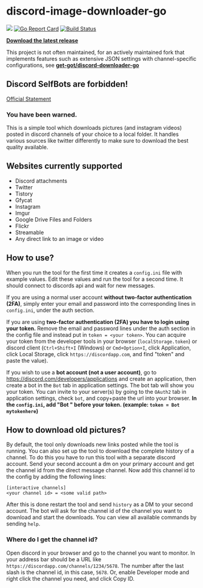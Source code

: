 # discord-image-downloader-go
[<img src="https://img.shields.io/badge/Support-me!-orange.svg">](https://www.paypal.me/swk)
[![Go Report Card](https://goreportcard.com/badge/github.com/Seklfreak/discord-image-downloader-go)](https://goreportcard.com/report/github.com/Seklfreak/discord-image-downloader-go)
[![Build Status](https://travis-ci.com/Seklfreak/discord-image-downloader-go.svg?branch=master)](https://travis-ci.com/Seklfreak/discord-image-downloader-go)

[**Download the latest release**](https://github.com/Seklfreak/discord-image-downloader-go/releases/latest)

This project is not often maintained, for an actively maintained fork that implements features such as extensive JSON settings with channel-specific configurations, see [**get-got/discord-downloader-go**](https://github.com/get-got/discord-downloader-go)

## Discord SelfBots are forbidden!
[Official Statement](https://support.discordapp.com/hc/en-us/articles/115002192352-Automated-user-accounts-self-bots-)
### You have been warned.

This is a simple tool which downloads pictures (and instagram videos) posted in discord channels of your choice to a local folder. It handles various sources like twitter differently to make sure to download the best quality available.

## Websites currently supported
- Discord attachments
- Twitter
- Tistory
- Gfycat
- Instagram
- Imgur
- Google Drive Files and Folders
- Flickr
- Streamable
- Any direct link to an image or video

## How to use?
When you run the tool for the first time it creates a `config.ini` file with example values. Edit these values and run the tool for a second time. It should connect to discords api and wait for new messages.

If you are using a normal user account **without two-factor authentication (2FA)**, simply enter your email and password into the corresponding lines in `config.ini`, under the auth section.

If you are using **two-factor authentication (2FA) you have to login using your token.** Remove the email and password lines under the auth section in the config file and instead put in `token = <your token>`. You can acquire your token from the developer tools in your browser (`localStorage.token`) or discord client (`Ctrl+Shift+I` (Windows) or `Cmd+Option+I`, click Application, click Local Storage, click `https://discordapp.com`, and find "token" and paste the value).

If you wish to use a **bot account (not a user account)**, go to https://discord.com/developers/applications and create an application, then create a bot in the `Bot` tab in application settings. The bot tab will show you your token. You can invite to your server(s) by going to the `OAuth2` tab in application settings, check `bot`, and copy+paste the url into your browser. **In the `config.ini`, add "Bot " before your token. (example: `token = Bot mytokenhere`)**

## How to download old pictures?
By default, the tool only downloads new links posted while the tool is running. You can also set up the tool to download the complete history of a channel. To do this you have to run this tool with a separate discord account. Send your second account a dm on your primary account and get the channel id from the direct message channel. Now add this channel id to the config by adding the following lines:
```
[interactive channels]
<your channel id> = <some valid path>
```
After this is done restart the tool and send `history` as a DM to your second account. The bot will ask for the channel id of the channel you want to download and start the downloads. You can view all available commands by sending `help`.

### Where do I get the channel id?
Open discord in your browser and go to the channel you want to monitor. In your address bar should be a URL like `https://discordapp.com/channels/1234/5678`. The number after the last slash is the channel id, in this case, `5678`. Or, enable Developer mode and right click the channel you need, and click Copy ID.